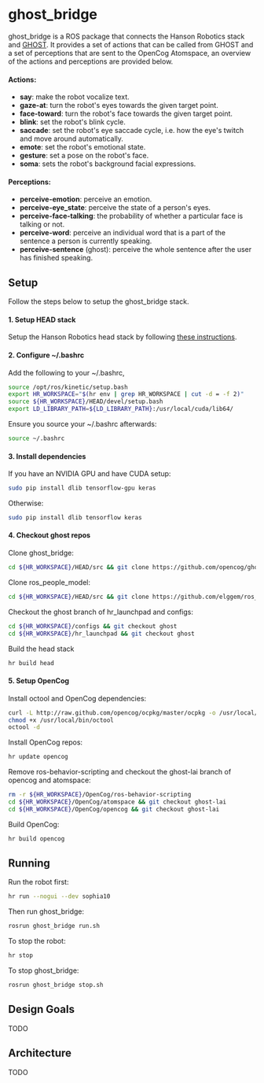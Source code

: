 ghost_bridge
============
ghost_bridge is a ROS package that connects the Hanson Robotics stack and [GHOST](https://github.com/opencog/opencog/tree/master/opencog/ghost).
It provides a set of actions that can be called from GHOST and a set of perceptions that are sent to the OpenCog
Atomspace, an overview of the actions and perceptions are provided below.

#### Actions:
* **say**: make the robot vocalize text.
* **gaze-at**: turn the robot's eyes towards the given target point.
* **face-toward**: turn the robot's face towards the given target point.
* **blink**: set the robot's blink cycle.
* **saccade**: set the robot's eye saccade cycle, i.e. how the eye's twitch and move around automatically.
* **emote**: set the robot's emotional state.
* **gesture**: set a pose on the robot's face.
* **soma**: sets the robot's background facial expressions.

#### Perceptions:
* **perceive-emotion**: perceive an emotion.
* **perceive-eye_state**: perceive the state of a person's eyes.
* **perceive-face-talking**: the probability of whether a particular face is talking or not.
* **perceive-word**: perceive an individual word that is a part of the sentence a person is currently speaking.
* **perceive-sentence** (ghost): perceive the whole sentence after the user has finished speaking.

Setup
-------
Follow the steps below to setup the ghost_bridge stack.

#### 1. Setup HEAD stack
Setup the Hanson Robotics head stack by following [these instructions](https://github.com/hansonrobotics/hrtool).

#### 2. Configure ~/.bashrc
Add the following to your ~/.bashrc, 
```bash
source /opt/ros/kinetic/setup.bash
export HR_WORKSPACE="$(hr env | grep HR_WORKSPACE | cut -d = -f 2)"
source ${HR_WORKSPACE}/HEAD/devel/setup.bash
export LD_LIBRARY_PATH=${LD_LIBRARY_PATH}:/usr/local/cuda/lib64/
```

Ensure you source your ~/.bashrc afterwards:
```bash
source ~/.bashrc
```

#### 3. Install dependencies
If you have an NVIDIA GPU and have CUDA setup:
```bash
sudo pip install dlib tensorflow-gpu keras
```

Otherwise:
```bash
sudo pip install dlib tensorflow keras
```

#### 4. Checkout ghost repos
Clone ghost_bridge:
```bash
cd ${HR_WORKSPACE}/HEAD/src && git clone https://github.com/opencog/ghost_bridge.git
```

Clone ros_people_model:
```bash
cd ${HR_WORKSPACE}/HEAD/src && git clone https://github.com/elggem/ros_people_model.git
```

Checkout the ghost branch of hr_launchpad and configs:
```bash
cd ${HR_WORKSPACE}/configs && git checkout ghost
cd ${HR_WORKSPACE}/hr_launchpad && git checkout ghost
```

Build the head stack
```bash
hr build head
```

#### 5. Setup OpenCog
Install octool and OpenCog dependencies:
```bash
curl -L http://raw.github.com/opencog/ocpkg/master/ocpkg -o /usr/local/bin/octool
chmod +x /usr/local/bin/octool
octool -d
```

Install OpenCog repos:
```bash
hr update opencog
```

Remove ros-behavior-scripting and checkout the ghost-lai branch of opencog and atomspace:
```bash
rm -r ${HR_WORKSPACE}/OpenCog/ros-behavior-scripting
cd ${HR_WORKSPACE}/OpenCog/atomspace && git checkout ghost-lai
cd ${HR_WORKSPACE}/OpenCog/opencog && git checkout ghost-lai
```

Build OpenCog:
```bash
hr build opencog
```

Running
-------
Run the robot first:
```bash
hr run --nogui --dev sophia10
```

Then run ghost_bridge:
```bash
rosrun ghost_bridge run.sh
```

To stop the robot:
```bash
hr stop
```

To stop ghost_bridge:
```bash
rosrun ghost_bridge stop.sh
```

Design Goals
------------
TODO

Architecture
-------------------------------
TODO